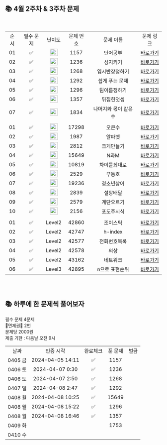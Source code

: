 ## 📚 4월 2주차 & 3주차 문제

<br/>
<table>
  <tr>
    <td align="center">순서</td>
    <td align="center">필수 문제</td>
    <td align="center">난이도</td>
    <td align="center">문제 번호</td>
    <td align="center">문제 이름</td>
    <td align="center">문제 링크</td>
  </tr>
    <tr>
    <td align="center">01</td>
    <td align="center">✅</td>
    <td align="center"><img height="23px" width="25px" src="https://d2gd6pc034wcta.cloudfront.net/tier/5.svg"></td>
    <td align="center">1157</td>
    <td align="center">단어공부</td>
    <td align="center"><a href="https://www.acmicpc.net/problem/1157">바로가기</a></td>
  </tr>
   <tr>
    <td align="center">02</td>
    <td align="center">✅</td>
    <td align="center"><img height="23px" width="25px" src="https://d2gd6pc034wcta.cloudfront.net/tier/5.svg"></td>
    <td align="center">1236</td>
    <td align="center">성지키기</td>
    <td align="center"><a href="https://www.acmicpc.net/problem/1236">바로가기</a></td>
  </tr>
  <tr>
    <td align="center">03</td>
    <td align="center">✅</td>
    <td align="center"><img height="23px" width="25px" src="https://d2gd6pc034wcta.cloudfront.net/tier/5.svg"></td>
    <td align="center">1268</td>
    <td align="center">임시반장정하기</td>
    <td align="center"><a href="https://www.acmicpc.net/problem/1268">바로가기</a></td>
  </tr>
  <tr>
    <td align="center">04</td>
    <td align="center">✅</td>
    <td align="center"><img height="23px" width="25px" src="https://d2gd6pc034wcta.cloudfront.net/tier/5.svg"></td>
    <td align="center">1292</td>
    <td align="center">쉽게 푸는 문제</td>
    <td align="center"><a href="https://www.acmicpc.net/problem/1292">바로가기</a></td>
  </tr>
    <tr>
    <td align="center">05</td>
    <td align="center">✅</td>
    <td align="center"><img height="23px" width="25px" src="https://d2gd6pc034wcta.cloudfront.net/tier/5.svg"></td>
    <td align="center">1296</td>
    <td align="center">팀이름정하기</td>
    <td align="center"><a href="https://www.acmicpc.net/problem/1296">바로가기</a></td>
  </tr>
    <tr>
    <td align="center">06</td>
    <td align="center">✅</td>
    <td align="center"><img height="23px" width="25px" src="https://d2gd6pc034wcta.cloudfront.net/tier/5.svg"></td>
    <td align="center">1357</td>
    <td align="center">뒤집힌덧셈</td>
    <td align="center"><a href="https://www.acmicpc.net/problem/1357">바로가기</a></td>
  </tr>
    <tr>
    <td align="center">07</td>
    <td align="center">✅</td>
    <td align="center"><img height="23px" width="25px" src="https://d2gd6pc034wcta.cloudfront.net/tier/5.svg"></td>
    <td align="center">1834</td>
    <td align="center">나머지와 몫이 같은 수</td>
    <td align="center"><a href="https://www.acmicpc.net/problem/1834">바로가기</a></td>
  </tr>
    <tr>
    <td align="center"></td>
    <td align="center"></td>
    <td align="center"></td>
    <td align="center"></td>
    <td align="center"></td>
    <td align="center"></td>
  </tr>
      <tr>
    <td align="center">01</td>
    <td align="center">✅</td>
    <td align="center"><img height="23px" width="25px" src="https://d2gd6pc034wcta.cloudfront.net/tier/12.svg"></td>
    <td align="center">17298</td>
    <td align="center">오큰수</td>
    <td align="center"><a href="https://www.acmicpc.net/problem/17298">바로가기</a></td>
  </tr>
   <tr>
    <td align="center">02</td>
    <td align="center">✅</td>
    <td align="center"><img height="23px" width="25px" src="https://d2gd6pc034wcta.cloudfront.net/tier/12.svg"></td>
    <td align="center">1987</td>
    <td align="center">알파벳</td>
    <td align="center"><a href="https://www.acmicpc.net/problem/1987">바로가기</a></td>
  </tr>
  <tr>
    <td align="center">03</td>
    <td align="center">✅</td>
    <td align="center"><img height="23px" width="25px" src="https://d2gd6pc034wcta.cloudfront.net/tier/13.svg"></td>
    <td align="center">2812</td>
    <td align="center">크게만들기</td>
    <td align="center"><a href="https://www.acmicpc.net/problem/2812">바로가기</a></td>
  </tr>
  <tr>
    <td align="center">04</td>
    <td align="center">✅</td>
    <td align="center"><img height="23px" width="25px" src="https://d2gd6pc034wcta.cloudfront.net/tier/8.svg"></td>
    <td align="center">15649</td>
    <td align="center">N과M</td>
    <td align="center"><a href="https://www.acmicpc.net/problem/15649">바로가기</a></td>
  </tr>
    <tr>
    <td align="center">05</td>
    <td align="center">✅</td>
    <td align="center"><img height="23px" width="25px" src="https://d2gd6pc034wcta.cloudfront.net/tier/9.svg"></td>
    <td align="center">10819</td>
    <td align="center">차이를최대로</td>
    <td align="center"><a href="https://www.acmicpc.net/problem/10819">바로가기</a></td>
  </tr>
    <tr>
    <td align="center">06</td>
    <td align="center">✅</td>
    <td align="center"><img height="23px" width="25px" src="https://d2gd6pc034wcta.cloudfront.net/tier/10.svg"></td>
    <td align="center">2529</td>
    <td align="center">부등호</td>
    <td align="center"><a href="https://www.acmicpc.net/problem/2529">바로가기</a></td>
  </tr>
    <tr>
    <td align="center">07</td>
    <td align="center">✅</td>
    <td align="center"><img height="23px" width="25px" src="https://d2gd6pc034wcta.cloudfront.net/tier/14.svg"></td>
    <td align="center">19236</td>
    <td align="center">청소년상어</td>
    <td align="center"><a href="https://www.acmicpc.net/problem/19236">바로가기</a></td>
  </tr>
      <tr>
    <td align="center">08</td>
    <td align="center">✅</td>
    <td align="center"><img height="23px" width="25px" src="https://d2gd6pc034wcta.cloudfront.net/tier/7.svg"></td>
    <td align="center">2839</td>
    <td align="center">설탕배달</td>
    <td align="center"><a href="https://www.acmicpc.net/problem/2839">바로가기</a></td>
  </tr>
    <tr>
    <td align="center">09</td>
    <td align="center">✅</td>
    <td align="center"><img height="23px" width="25px" src="https://d2gd6pc034wcta.cloudfront.net/tier/8.svg"></td>
    <td align="center">2579</td>
    <td align="center">계단오르기</td>
    <td align="center"><a href="https://www.acmicpc.net/problem/2579">바로가기</a></td>
  </tr>
    <tr>
    <td align="center">10</td>
    <td align="center">✅</td>
    <td align="center"><img height="23px" width="25px" src="https://d2gd6pc034wcta.cloudfront.net/tier/10.svg"></td>
    <td align="center">2156</td>
    <td align="center">포도주시식</td>
    <td align="center"><a href="https://www.acmicpc.net/problem/2156">바로가기</a></td>
  </tr>
      <tr>
    <td align="center"></td>
    <td align="center"></td>
    <td align="center"></td>
    <td align="center"></td>
    <td align="center"></td>
    <td align="center"></td>
  </tr>
      <tr>
    <td align="center">01</td>
    <td align="center">✅</td>
    <td align="center">Level2</td>
    <td align="center">42860</td>
    <td align="center">조이스틱</td>
    <td align="center"><a href="https://school.programmers.co.kr/learn/courses/30/lessons/42860">바로가기</a></td>
  </tr>
   <tr>
    <td align="center">02</td>
    <td align="center">✅</td>
    <td align="center">Level2</td>
    <td align="center">42747</td>
    <td align="center">h-index</td>
    <td align="center"><a href="https://school.programmers.co.kr/learn/courses/30/lessons/42747">바로가기</a></td>
  </tr>
  <tr>
    <td align="center">03</td>
    <td align="center">✅</td>
    <td align="center">Level2</td>
    <td align="center">42577</td>
    <td align="center">전화번호목록</td>
    <td align="center"><a href="https://school.programmers.co.kr/learn/courses/30/lessons/42577">바로가기</a></td>
  </tr>
  <tr>
    <td align="center">04</td>
    <td align="center">✅</td>
    <td align="center">Level2</td>
    <td align="center">42578</td>
    <td align="center">의상</td>
    <td align="center"><a href="https://school.programmers.co.kr/learn/courses/30/lessons/42578">바로가기</a></td>
  </tr>
    <tr>
    <td align="center">05</td>
    <td align="center">✅</td>
    <td align="center">Level2</td>
    <td align="center">43162</td>
    <td align="center">네트워크</td>
    <td align="center"><a href="https://school.programmers.co.kr/learn/courses/30/lessons/43162">바로가기</a></td>
  </tr>
    <tr>
    <td align="center">06</td>
    <td align="center">✅</td>
    <td align="center">Level3</td>
    <td align="center">42895</td>
    <td align="center">n으로 표현순위</td>
    <td align="center"><a href="https://school.programmers.co.kr/learn/courses/30/lessons/42895">바로가기</a></td>
  </tr>
</table>
<br/><br/>

## 📚 하루에 한 문제씩 풀어보자
필수 문제 4문제 <br>
🌟면제권🌟 2번 <br>
문제당 2000원 <br>
제출 기한 : 다음날 오전 9시 <br>

<table>
  <tr>
    <td align="center">날짜</td>
    <td align="center">인증 시각</td>
    <td align="center">완료체크</td>
    <td align="center">푼 문제</td>
    <td align="center">벌금</td>
  </tr>
    <tr>
    <td align="center">0405 금</td>
    <td align="center">2024-04-05 14:11</td>
    <td align="center">✅</td>
    <td align="center">1157</td>
    <td align="center"></td>
  </tr>
   <tr>
    <td align="center">0406 토</td>
    <td align="center">2024-04-07 0:30</td>
    <td align="center">✅</td>
    <td align="center">1236</td>
    <td align="center"></td>
  </tr>
     <tr>
    <td align="center">0406 토</td>
    <td align="center">2024-04-07 2:50</td>
    <td align="center">✅</td>
    <td align="center">1268</td>
    <td align="center"></td>
  </tr>
  <tr>
    <td align="center">0407 일</td>
    <td align="center">2024-04-08 2:47</td>
    <td align="center">✅</td>
    <td align="center">1292</td>
    <td align="center"></td>
  </tr>
  <tr>
    <td align="center">0408 월</td>
    <td align="center">2024-04-08 10:25</td>
    <td align="center">✅</td>
    <td align="center">15649</td>
    <td align="center"></td>
  </tr>
    <tr>
    <td align="center">0408 월</td>
    <td align="center">2024-04-08 15:22</td>
    <td align="center">✅</td>
    <td align="center">1296</td>
    <td align="center"></td>
  </tr>
      <tr>
    <td align="center">0408 월</td>
    <td align="center">2024-04-08 16:46</td>
    <td align="center">✅</td>
    <td align="center">1357</td>
    <td align="center"></td>
  </tr>
  <tr>
    <td align="center">0409 화</td>
    <td align="center"></td>
    <td align="center"></td>
    <td align="center">1753</td>
    <td align="center"></td>
  </tr>
  <tr>
    <td align="center">0410 수</td>
    <td align="center"></td>
    <td align="center"></td>
    <td align="center"></td>
    <td align="center"></td>
  </tr>
</table>
